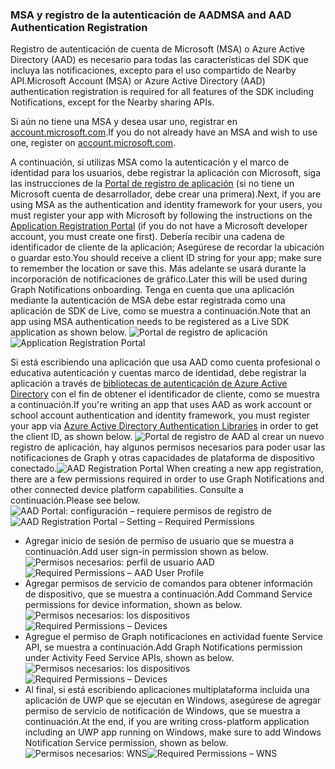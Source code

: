 ### <a name="msa-and-aad-authentication-registration"></a><span data-ttu-id="0f25b-101">MSA y registro de la autenticación de AAD</span><span class="sxs-lookup"><span data-stu-id="0f25b-101">MSA and AAD Authentication Registration</span></span>

<span data-ttu-id="0f25b-102">Registro de autenticación de cuenta de Microsoft (MSA) o Azure Active Directory (AAD) es necesario para todas las características del SDK que incluya las notificaciones, excepto para el uso compartido de Nearby API.</span><span class="sxs-lookup"><span data-stu-id="0f25b-102">Microsoft Account (MSA) or Azure Active Directory (AAD) authentication registration is required for all features of the SDK including Notifications, except for the Nearby sharing APIs.</span></span> 

<span data-ttu-id="0f25b-103">Si aún no tiene una MSA y desea usar uno, registrar en [account.microsoft.com](https://account.microsoft.com/account).</span><span class="sxs-lookup"><span data-stu-id="0f25b-103">If you do not already have an MSA and wish to use one, register on [account.microsoft.com](https://account.microsoft.com/account).</span></span>

<span data-ttu-id="0f25b-104">A continuación, si utilizas MSA como la autenticación y el marco de identidad para los usuarios, debe registrar la aplicación con Microsoft, siga las instrucciones de la [Portal de registro de aplicación](https://apps.dev.microsoft.com/) (si no tiene un Microsoft cuenta de desarrollador, debe crear una primera).</span><span class="sxs-lookup"><span data-stu-id="0f25b-104">Next, if you are using MSA as the authentication and identity framework for your users, you must register your app with Microsoft by following the instructions on the [Application Registration Portal](https://apps.dev.microsoft.com/) (if you do not have a Microsoft developer account, you must create one first).</span></span> <span data-ttu-id="0f25b-105">Debería recibir una cadena de identificador de cliente de la aplicación; Asegúrese de recordar la ubicación o guardar esto.</span><span class="sxs-lookup"><span data-stu-id="0f25b-105">You should receive a client ID string for your app; make sure to remember the location or save this.</span></span> <span data-ttu-id="0f25b-106">Más adelante se usará durante la incorporación de notificaciones de gráfico.</span><span class="sxs-lookup"><span data-stu-id="0f25b-106">Later this will be used during Graph Notifications onboarding.</span></span> <span data-ttu-id="0f25b-107">Tenga en cuenta que una aplicación mediante la autenticación de MSA debe estar registrada como una aplicación de SDK de Live, como se muestra a continuación.</span><span class="sxs-lookup"><span data-stu-id="0f25b-107">Note that an app using MSA authentication needs to be registered as a Live SDK application as shown below.</span></span>
<span data-ttu-id="0f25b-108">![Portal de registro de aplicación](../../notifications/media/msa_app_registration/app_registration_portal.png)</span><span class="sxs-lookup"><span data-stu-id="0f25b-108">![Application Registration Portal](../../notifications/media/msa_app_registration/app_registration_portal.png)</span></span>

<span data-ttu-id="0f25b-109">Si está escribiendo una aplicación que usa AAD como cuenta profesional o educativa autenticación y cuentas marco de identidad, debe registrar la aplicación a través de [bibliotecas de autenticación de Azure Active Directory](https://docs.microsoft.com/azure/active-directory/develop/active-directory-authentication-libraries) con el fin de obtener el identificador de cliente, como se muestra a continuación.</span><span class="sxs-lookup"><span data-stu-id="0f25b-109">If you're writing an app that uses AAD as work account or school account authentication and identity framework, you must register your app via [Azure Active Directory Authentication Libraries](https://docs.microsoft.com/azure/active-directory/develop/active-directory-authentication-libraries) in order to get the client ID, as shown below.</span></span> 
 <span data-ttu-id="0f25b-110">![Portal de registro de AAD](../../notifications/media/aad_registration_portal/aad_registration_portal.png) al crear un nuevo registro de aplicación, hay algunos permisos necesarios para poder usar las notificaciones de Graph y otras capacidades de plataforma de dispositivo conectado.</span><span class="sxs-lookup"><span data-stu-id="0f25b-110">![AAD Registration Portal](../../notifications/media/aad_registration_portal/aad_registration_portal.png) When creating a new app registration, there are a few permissions required in order to use Graph Notifications and other connected device platform capabilities.</span></span> <span data-ttu-id="0f25b-111">Consulte a continuación.</span><span class="sxs-lookup"><span data-stu-id="0f25b-111">Please see below.</span></span> 
<span data-ttu-id="0f25b-112">![AAD Portal: configuración – requiere permisos de registro de](../../notifications/media/aad_registration_portal/aad_registration_portal_permissions.png)</span><span class="sxs-lookup"><span data-stu-id="0f25b-112">![AAD Registration Portal – Setting – Required Permissions](../../notifications/media/aad_registration_portal/aad_registration_portal_permissions.png)</span></span>
* <span data-ttu-id="0f25b-113">Agregar inicio de sesión de permiso de usuario que se muestra a continuación.</span><span class="sxs-lookup"><span data-stu-id="0f25b-113">Add user sign-in permission shown as below.</span></span>
<span data-ttu-id="0f25b-114">![Permisos necesarios: perfil de usuario AAD](../../notifications/media/aad_registration_portal/permissions_1_user.png)</span><span class="sxs-lookup"><span data-stu-id="0f25b-114">![Required Permissions – AAD User Profile](../../notifications/media/aad_registration_portal/permissions_1_user.png)</span></span>
* <span data-ttu-id="0f25b-115">Agregar permisos de servicio de comandos para obtener información de dispositivo, que se muestra a continuación.</span><span class="sxs-lookup"><span data-stu-id="0f25b-115">Add Command Service permissions for device information, shown as below.</span></span>
<span data-ttu-id="0f25b-116">![Permisos necesarios: los dispositivos](../../notifications/media/aad_registration_portal/permissions_2_devices.png)</span><span class="sxs-lookup"><span data-stu-id="0f25b-116">![Required Permissions – Devices](../../notifications/media/aad_registration_portal/permissions_2_devices.png)</span></span>
* <span data-ttu-id="0f25b-117">Agregue el permiso de Graph notificaciones en actividad fuente Service API, se muestra a continuación.</span><span class="sxs-lookup"><span data-stu-id="0f25b-117">Add Graph Notifications permission under Activity Feed Service APIs, shown as below.</span></span>
<span data-ttu-id="0f25b-118">![Permisos necesarios: los dispositivos](../../notifications/media/aad_registration_portal/permissions_3_graph_notifications.png)</span><span class="sxs-lookup"><span data-stu-id="0f25b-118">![Required Permissions – Devices](../../notifications/media/aad_registration_portal/permissions_3_graph_notifications.png)</span></span>
* <span data-ttu-id="0f25b-119">Al final, si está escribiendo aplicaciones multiplataforma incluida una aplicación de UWP que se ejecutan en Windows, asegúrese de agregar permiso de servicio de notificación de Windows, que se muestra a continuación.</span><span class="sxs-lookup"><span data-stu-id="0f25b-119">At the end, if you are writing cross-platform application including an UWP app running on Windows, make sure to add Windows Notification Service permission, shown as below.</span></span> 
<span data-ttu-id="0f25b-120">![Permisos necesarios: WNS](../../notifications/media/aad_registration_portal/permissions_4_wns_push.png)</span><span class="sxs-lookup"><span data-stu-id="0f25b-120">![Required Permissions – WNS](../../notifications/media/aad_registration_portal/permissions_4_wns_push.png)</span></span>
